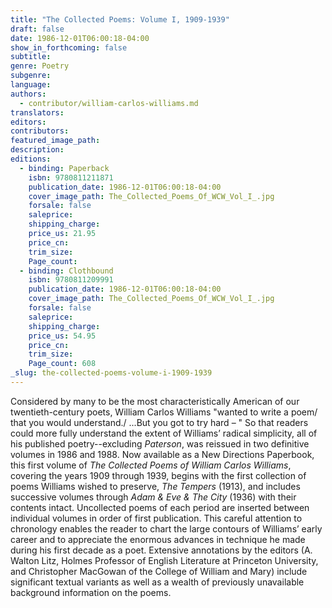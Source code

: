 ```yaml
---
title: "The Collected Poems: Volume I, 1909-1939"
draft: false
date: 1986-12-01T06:00:18-04:00
show_in_forthcoming: false
subtitle:
genre: Poetry
subgenre:
language:
authors:
  - contributor/william-carlos-williams.md
translators:
editors:
contributors:
featured_image_path:
description:
editions:
  - binding: Paperback
    isbn: 9780811211871
    publication_date: 1986-12-01T06:00:18-04:00
    cover_image_path: The_Collected_Poems_Of_WCW_Vol_I_.jpg
    forsale: false
    saleprice:
    shipping_charge:
    price_us: 21.95
    price_cn:
    trim_size:
    Page_count:
  - binding: Clothbound
    isbn: 9780811209991
    publication_date: 1986-12-01T06:00:18-04:00
    cover_image_path: The_Collected_Poems_Of_WCW_Vol_I_.jpg
    forsale: false
    saleprice:
    shipping_charge:
    price_us: 54.95
    price_cn:
    trim_size:
    Page_count: 608
_slug: the-collected-poems-volume-i-1909-1939
---
```


Considered by many to be the most characteristically American of our twentieth-century poets, William Carlos Williams "wanted to write a poem/ that you would understand./ ...But you got to try hard – " So that readers could more fully understand the extent of Williams’ radical simplicity, all of his published poetry--excluding _Paterson_, was reissued in two definitive volumes in 1986 and 1988. Now available as a New Directions Paperbook, this first volume of _The Collected Poems of William Carlos Williams_, covering the years 1909 through 1939, begins with the first collection of poems Williams wished to preserve, _The Tempers_ (1913), and includes successive volumes through _Adam & Eve & The City_ (1936) with their contents intact. Uncollected poems of each period are inserted between individual volumes in order of first publication. This careful attention to chronology enables the reader to chart the large contours of Williams’ early career and to appreciate the enormous advances in technique he made during his first decade as a poet. Extensive annotations by the editors (A. Walton Litz, Holmes Professor of English Literature at Princeton University, and Christopher MacGowan of the College of William and Mary) include significant textual variants as well as a wealth of previously unavailable background information on the poems.

